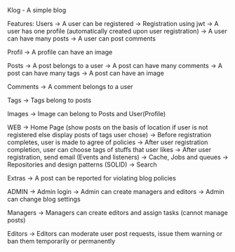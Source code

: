 Klog - A simple blog

Features:
Users
-> A user can be registered
-> Registration using jwt
-> A user has one profile (automatically created upon user registration)
-> A user can have many posts
-> A user can post comments

Profil
-> A profile can have an image

Posts
-> A post belongs to a user
-> A post can have many comments
-> A post can have many tags
-> A post can have an image

Comments
-> A comment belongs to a user

Tags
-> Tags belong to posts

Images
-> Image can belong to Posts and User(Profile)

WEB
-> Home Page (show posts on the basis of location if user is not registered else display posts of tags user chose)
-> Before registration completes, user is made to agree of policies
-> After user registration completion, user can choose tags of stuffs that user likes
-> After user registration, send email (Events and listeners)
-> Cache, Jobs and queues
-> Repositories and design patterns (SOLID)
-> Search

Extras
-> A post can be reported for violating blog policies

ADMIN
-> Admin login
-> Admin can create managers and editors
-> Admin can change blog settings

Managers
-> Managers can create editors and assign tasks (cannot manage posts)

Editors
-> Editors can moderate user post requests, issue them warning or ban them temporarily or permanently

